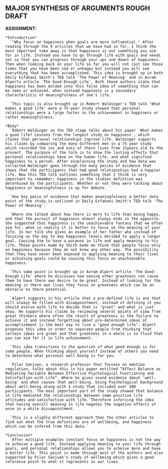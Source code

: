 ## MAJOR SYNTHESIS OF ARGUMENTS ROUGH DRAFT

  __ASSIGNMENT:__

    *Introduction*
      `"Why focus on happiness when goals are more influential." After reading through the 9 articles that we have had so far, I think the most important take away is that happiness is not something you aim for in life. Instead you have to go through life with goals and needs set so that you can progress through your ups and downs of happiness. Then when looking back on your life so far you will not just see those times that you have been sad or unhappy but instead you will see everything that has been accomplished. This idea is brought up in both Emily Esfahani Smith's TED talk 'The Power of Meaning' and in Avram Alperts article 'The Good-Enough Life'. Both these authors state that happiness has been molded into this false idea of something that can be seen or achieved, when instead happiness is a secondary characteristic of meaningfulness of one’s life.`

      `This topic is also brought up in Robert Waldinger's TED talk 'What makes a good life' were a 75-year study showed that personal relationships were a large factor in the achievement in happiness or rather meaningfulness.`

    *Body*
      `Robert Waldinger on the TED stage talks about his paper 'What makes a good life? Lessons from the longest study on happiness', which claims that personal relationships inprove life. Waldinger supports his claims by comparing the many different men in a 75 year study which recorded the ins and outs of there lives from 15years old to the present. The purpose of the talk is to show the lasting effects that personal relationships have on the human life, and what signified happiness to a person. After exsplaining the study and how data was collected Waldinger goes through the many peices of evidence that shows that the participants that had good relationships had a happier life. Now this TED talk outlines something that I think is very important to remember; happiness in the studies defintion was determined by the participants. Whether or not they were talking about happiness or meaningfulness is up for debate. `

      `One key peice of evidence that makes meaningfulness a better data point of the study is outlined in Emily Esfahani Smith's TED talk 'The Power of Meaning'.`

      `Where she talked about how there is more to life than being happy, and that the pursuit of happiness almost always ends in the opposite. She suggested that happiness is the unachievable fantasy that we often aim for, when in reality it is better to focus on the meaning of your life. In her talk she gives an example of her father who instead of focusing on the day to day happiness levels decided to apply a longer goal. Causing him to have a purpose in life and apply meaning to his life. These points made by Smith made me think that people focus only on happiness because they do not know any other way. The possibility that they have never been exposed to applying meaning to their lives or achieving goals could be causing this focus on unachievable happiness.`

      `This same point is brought up in Avram Alpert article 'The Good-Enough Life' where he discusses how seeing other greatness can cause them to have there own desire to be great. Instead of looking for the meaning in there own lives they focus on greatness which can be an obstacle to there potential.  `

      `Alpert suggests in his article that a pre-defined life is one that will always be filled with disappointment, instead of defining it you should evolve with life to decide that is "great" and what is just okay. He supports his claims by reviewing several points of view from great thinkers where often the result of greatness is the failure to achieve it and instead forgetting about pre-determined ideas of accomplishment is the best way to live a "good enough life". Alpert proposes this idea in order to separate people from thinking that certain ideas are great and that greatness in a whole is so fluid that you can aim for it in life achievement. `

      `This idea transitions to the question of what good enough is for some people. When thinking about yourself instead of others you need to determine what personal well being is for you.  `

      `Pilar Sanjuan, a research professor that focuses on emotion regulation, talks about this in his paper entilted “Affect Balance as Mediating Variable Between Effective Psychological Functioning and Satisfaction with Life”. Where he gives sound evidence about 'well-being' and what causes that well-being. Using Psychological background about well-being along with a study that included over 100 participants. The most important part of the study showed that balance in life mediated the relationships between some positive life attitudes and satisfaction with life. Therefore inforcing the idea that having overall meaning in life negates the negative effects of once in a while dissapointment. `

      `This is a slighly different approach then the other articles to find out what the true defintions are of wellbeing, and happiness which can be infered from this data.`

    *Conclusion*
      `After multiple examples constant focus on happiness is not the way to acheive a good life. Instead applying meaning to your life through goals, and personal relationships allows you to acheive more and have a better life. This point is made through most of the authors and also supported by Pilar Sanjuan's study of wellbeing which gives a good reference point to what it represents in our lives. `

